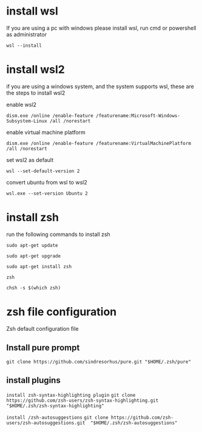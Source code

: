 # install wsl
If you are using a pc with windows please install wsl, run cmd or powershell as administrator

`wsl --install`

# install wsl2

if you are using a windows system, and the system supports wsl, these are the steps to install wsl2

enable wsl2

`dism.exe /online /enable-feature /featurename:Microsoft-Windows-Subsystem-Linux /all /norestart`

enable virtual machine platform

`dism.exe /online /enable-feature /featurename:VirtualMachinePlatform /all /norestart`

set wsl2 as default

`wsl --set-default-version 2`

convert ubuntu from wsl to wsl2

`wsl.exe --set-version Ubuntu 2`

# install zsh
run the following commands to install zsh

`sudo apt-get update`

`sudo apt-get upgrade`

`sudo apt-get install zsh`

`zsh`

`chsh -s $(which zsh)`

# zsh file configuration

Zsh default configuration file

## Install pure prompt

`git clone https://github.com/sindresorhus/pure.git "$HOME/.zsh/pure"`


## install plugins

`install zsh-syntax-highlighting plugin`
`git clone https://github.com/zsh-users/zsh-syntax-highlighting.git  "$HOME/.zsh/zsh-syntax-highlighting"`

`install /zsh-autosuggestions`
`git clone https://github.com/zsh-users/zsh-autosuggestions.git  "$HOME/.zsh/zsh-autosuggestions"`

